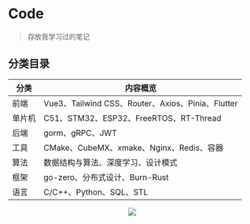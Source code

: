 # Code

> 存放我学习过的笔记

## 分类目录

| 分类   | 内容概览                                 |
| ------ | ---------------------------------------- |
| 前端   | Vue3、Tailwind CSS、Router、Axios、Pinia、Flutter |
| 单片机 | C51、STM32、ESP32、FreeRTOS、RT-Thread    |
| 后端   | gorm、gRPC、JWT                         |
| 工具   | CMake、CubeMX、xmake、Nginx、Redis、容器 |
| 算法   | 数据结构与算法、深度学习、设计模式         |
| 框架   | go-zero、分布式设计、Burn-Rust            |
| 语言   | C/C++、Python、SQL、STL                 |

<p align="center">
	<img src="https://capsule-render.vercel.app/api?type=waving&color=0:1e3c72,100:2a5298&height=140&section=footer&text=Keep%20Building&fontColor=ffffff&fontAlign=50&fontSize=32" />
</p>

